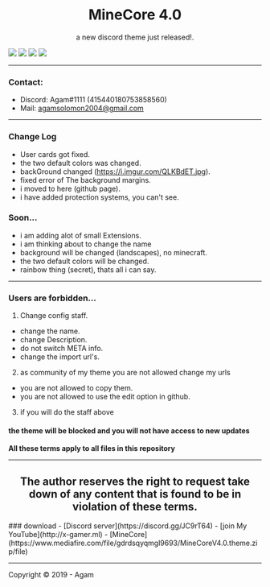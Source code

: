 <h1 align="center">MineCore 4.0</h1>
<p align="center">a new discord theme just released!.</p>

![](https://i.imgur.com/z8Ni2Gg.png)
![](https://i.imgur.com/IbjntrA.png)
![](https://i.imgur.com/Stu70Sn.png)
![](https://i.imgur.com/Hhk3LZh.png)

---
### Contact:
+ Discord: Agam#1111 (415440180753858560)
+ Mail: agamsolomon2004@gmail.com

---
### Change Log
- User cards got fixed.
- the two default colors was changed.
- backGround changed (https://i.imgur.com/QLKBdET.jpg).
- fixed error of The background margins.
- i moved to here (github page).
- i have added protection systems, you can't see.

### Soon...
- i am adding alot of small Extensions.
- i am thinking about to change the name
- background will be changed (landscapes), no minecraft.
- the two default colors will be changed.
- rainbow thing (secret), thats all i can say.

---
### Users are forbidden...
1. Change config staff.
- change the name.
- change Description.
- do not switch META info.
- change the import url's.
2. as community of my theme you are not allowed change my urls
- you are not allowed to copy them.
- you are not allowed to use the edit option in github.
3. if you will do the staff above 
#### the theme will be blocked and you will not have access to new updates
**All these terms apply to all files in this repository**

---
<h2 align="center">The author reserves the right to request take down of any content that is found to be in violation of these terms.
</h2>
### download
- [Discord server](https://discord.gg/JC9rT64)
- [join My YouTube](http://x-gamer.ml)
- [MineCore](https://www.mediafire.com/file/gdrdsqyqmgl9693/MineCoreV4.0.theme.zip/file)  

---
Copyright © 2019 - Agam
